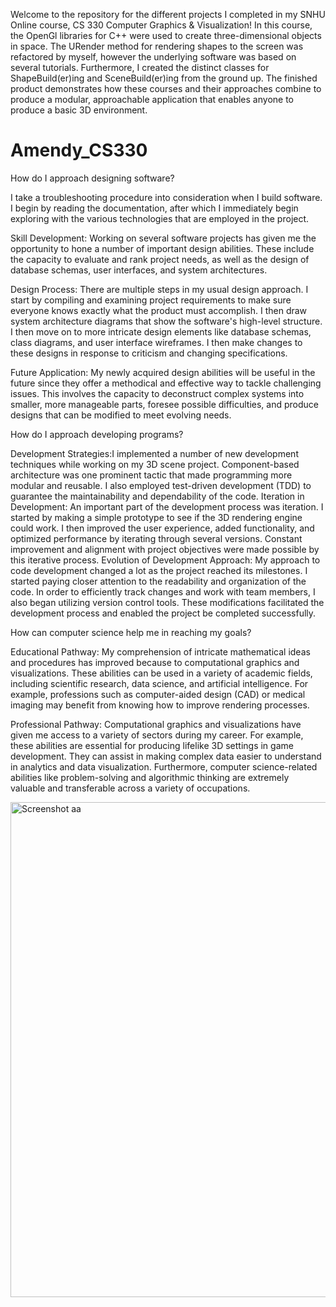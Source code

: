 Welcome to the repository for the different projects I completed in my SNHU Online course, CS 330 Computer Graphics & Visualization!  In this course, 
the OpenGl libraries for C++ were used to create three-dimensional objects in space.  The URender method for rendering shapes to the screen was refactored by myself,
however the underlying software was based on several tutorials.  Furthermore, I created the distinct classes for ShapeBuild(er)ing and SceneBuild(er)ing from the ground up.
The finished product demonstrates how these courses and their approaches combine to produce a modular, approachable application that enables anyone to produce a basic 3D environment.

# Amendy_CS330
How do I approach designing software?

I take a troubleshooting procedure into consideration when I build software. I begin by reading the documentation,
after which I immediately begin exploring with the various technologies that are employed in the project.

Skill Development: Working on several software projects has given me the opportunity to hone a number of important design abilities.
These include the capacity to evaluate and rank project needs, as well as the design of database schemas, user interfaces, and system architectures.

Design Process: There are multiple steps in my usual design approach. I start by compiling and examining project requirements to make sure everyone knows 
exactly what the product must accomplish. I then draw system architecture diagrams that show the software's high-level structure.
I then move on to more intricate design elements like database schemas, class diagrams, and user interface wireframes. 
I then make changes to these designs in response to criticism and changing specifications.

Future Application: My newly acquired design abilities will be useful in the future since they offer a methodical and effective way to tackle challenging issues.
This involves the capacity to deconstruct complex systems into smaller, more manageable parts, foresee possible difficulties, 
and produce designs that can be modified to meet evolving needs.

How do I approach developing programs?

Development Strategies:I implemented a number of new development techniques while working on my 3D scene project. 
Component-based architecture was one prominent tactic that made programming more modular and reusable. 
I also employed test-driven development (TDD) to guarantee the maintainability and dependability of the code.
Iteration in Development: An important part of the development process was iteration. I started by making a simple prototype to see if the 3D
rendering engine could work. I then improved the user experience, added functionality, and optimized performance by iterating through several versions.
Constant improvement and alignment with project objectives were made possible by this iterative process.
Evolution of Development Approach: My approach to code development changed a lot as the project reached its milestones. 
I started paying closer attention to the readability and organization of the code. In order to efficiently track changes and work with team members,
I also began utilizing version control tools. These modifications facilitated the development process and enabled the project be completed successfully.

How can computer science help me in reaching my goals?

Educational Pathway: My comprehension of intricate mathematical ideas and procedures has improved because to computational
graphics and visualizations. These abilities can be used in a variety of academic fields, including scientific research, 
data science, and artificial intelligence. For example, professions such as computer-aided design (CAD) or medical imaging
may benefit from knowing how to improve rendering processes.

Professional Pathway: Computational graphics and visualizations have given me access to a variety of sectors during my career. For example,
these abilities are essential for producing lifelike 3D settings in game development. They can assist in making complex data easier to understand in
analytics and data visualization. Furthermore, computer science-related abilities like problem-solving and algorithmic thinking are extremely valuable 
and transferable across a variety of occupations.

<img width="1010" height="792" alt="Screenshot aa" src="https://github.com/user-attachments/assets/e49c99b6-9677-4ff6-9200-cce5c81a6722" />

